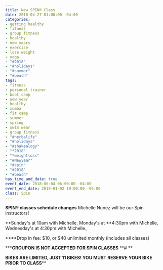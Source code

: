 ```yaml
---
title: New SPIN® Class
date: 2018-04-27 01:00:00 -04:00
categories:
- getting healthy
- fitness
- group fitness
- healthy
- new years
- exercise
- lose weight
- yoga
- "#2018"
- "#holidays"
- "#summer"
- "#beach"
tags:
- fitness
- personal trainer
- boot camp
- new year
- healthy
- zumba
- fit camp
- summer
- spring
- swim wear
- group fitness
- "#herbalife"
- "#holidays"
- "#shakealogy"
- "*2018"
- "*weightloss"
- "#Newyear"
- "#spin"
- "#2018"
- "#beach"
has_time_and_date: true
event_date: 2018-06-04 06:00:00 -04:00
event_end_date: 2019-01-02 19:00:00 -05:00
class: Spin
---
```


**SPIN® classes schedule changes**
Michelle Nunez will be our Spin instructors! 

**Sunday's at 10am with Michelle, 
Monday's at **4:30pm with Michelle, 
Wednesday's at 4:30pm with Michelle., 


****Drop in fee: $10, or $40 unlimited monthly 
(includes all classes)

*****GROUPON IS NOT ACCEPTED FOR SPIN CLASSES**
**# **

**BIKES ARE LIMITED, JUST 11 BIKES! YOU MUST RESERVE YOUR BIKE PRIOR TO CLASS****